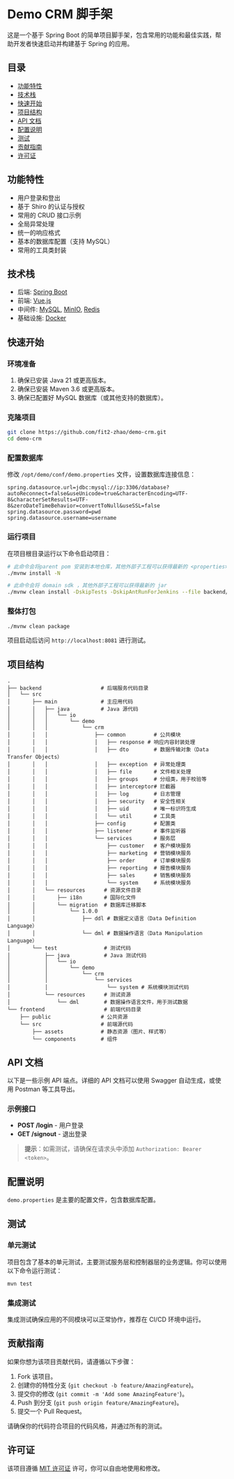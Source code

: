 
# Demo CRM 脚手架

这是一个基于 Spring Boot 的简单项目脚手架，包含常用的功能和最佳实践，帮助开发者快速启动并构建基于 Spring 的应用。

## 目录

- [功能特性](#功能特性)
- [技术栈](#技术栈)
- [快速开始](#快速开始)
- [项目结构](#项目结构)
- [API 文档](#api-文档)
- [配置说明](#配置说明)
- [测试](#测试)
- [贡献指南](#贡献指南)
- [许可证](#许可证)

## 功能特性

- 用户登录和登出
- 基于 Shiro 的认证与授权
- 常用的 CRUD 接口示例
- 全局异常处理
- 统一的响应格式
- 基本的数据库配置（支持 MySQL）
- 常用的工具类封装


## 技术栈

-   后端: [Spring Boot](https://www.tutorialspoint.com/spring_boot/spring_boot_introduction.htm)
-   前端: [Vue.js](https://vuejs.org/)
-   中间件: [MySQL](https://www.mysql.com/),  [MinIO](https://min.io/), [Redis](https://redis.com/)
-   基础设施: [Docker](https://www.docker.com/)

## 快速开始

### 环境准备

1. 确保已安装 Java 21 或更高版本。
2. 确保已安装 Maven 3.6 或更高版本。
3. 确保已配置好 MySQL 数据库（或其他支持的数据库）。

### 克隆项目

```bash
git clone https://github.com/fit2-zhao/demo-crm.git
cd demo-crm
```

### 配置数据库

修改 `/opt/demo/conf/demo.properties` 文件，设置数据库连接信息：

``` Properties
spring.datasource.url=jdbc:mysql://ip:3306/database?autoReconnect=false&useUnicode=true&characterEncoding=UTF-8&characterSetResults=UTF-8&zeroDateTimeBehavior=convertToNull&useSSL=false
spring.datasource.password=pwd
spring.datasource.username=username

```

### 运行项目

在项目根目录运行以下命令启动项目：

```bash
# 此命令会将parent pom 安装到本地仓库，其他外部子工程可以获得最新的 <properties></properties>
./mvnw install -N

# 此命令会将 domain sdk ，其他外部子工程可以获得最新的 jar
./mvnw clean install -DskipTests -DskipAntRunForJenkins --file backend/pom.xml

```
### 整体打包

```bash
./mvnw clean package

```

项目启动后访问 `http://localhost:8081` 进行测试。

## 项目结构

```plaintext
.
├── backend                   # 后端服务代码目录
│   └── src
│       ├── main              # 主应用代码
│       │   ├── java          # Java 源代码
│       │   │   └── io
│       │   │       └── demo
│       │   │           └── crm
│       │   │               ├── common         # 公共模块
│       │   │               │   ├── response # 响应内容封装处理
│       │   │               │   ├── dto        # 数据传输对象（Data Transfer Objects）
│       │   │               │   ├── exception  # 异常处理类
│       │   │               │   ├── file       # 文件相关处理
│       │   │               │   ├── groups     # 分组类，用于校验等
│       │   │               │   ├── interceptor# 拦截器
│       │   │               │   ├── log        # 日志管理
│       │   │               │   ├── security   # 安全性相关
│       │   │               │   ├── uid        # 唯一标识符生成
│       │   │               │   └── util       # 工具类
│       │   │               ├── config         # 配置类
│       │   │               ├── listener       # 事件监听器
│       │   │               └── services       # 服务层
│       │   │                   ├── customer   # 客户模块服务
│       │   │                   ├── marketing  # 营销模块服务
│       │   │                   ├── order      # 订单模块服务
│       │   │                   ├── reporting  # 报告模块服务
│       │   │                   ├── sales      # 销售模块服务
│       │   │                   └── system     # 系统模块服务
│       │   └── resources      # 资源文件目录
│       │       ├── i18n       # 国际化文件
│       │       └── migration  # 数据库迁移脚本
│       │           └── 1.0.0
│       │               ├── ddl # 数据定义语言（Data Definition Language）
│       │               └── dml # 数据操作语言（Data Manipulation Language）
│       └── test               # 测试代码
│           ├── java           # Java 测试代码
│           │   └── io
│           │       └── demo
│           │           └── crm
│           │               └── services
│           │                   └── system # 系统模块测试代码
│           └── resources      # 测试资源
│               └── dml        # 数据操作语言文件，用于测试数据
└── frontend                   # 前端代码目录
    ├── public                # 公共资源
    └── src                   # 前端源代码
        ├── assets            # 静态资源（图片、样式等）
        └── components        # 组件

```

## API 文档

以下是一些示例 API 端点。详细的 API 文档可以使用 Swagger 自动生成，或使用 Postman 等工具导出。

### 示例接口

- **POST /login** - 用户登录
- **GET /signout** - 退出登录

> **提示**：如需测试，请确保在请求头中添加 `Authorization: Bearer <token>`。

## 配置说明

`demo.properties` 是主要的配置文件，包含数据库配置。


## 测试

### 单元测试

项目包含了基本的单元测试，主要测试服务层和控制器层的业务逻辑。你可以使用以下命令运行测试：

```bash
mvn test
```

### 集成测试

集成测试确保应用的不同模块可以正常协作，推荐在 CI/CD 环境中运行。

## 贡献指南

如果你想为该项目贡献代码，请遵循以下步骤：

1. Fork 该项目。
2. 创建你的特性分支 (`git checkout -b feature/AmazingFeature`)。
3. 提交你的修改 (`git commit -m 'Add some AmazingFeature'`)。
4. Push 到分支 (`git push origin feature/AmazingFeature`)。
5. 提交一个 Pull Request。

请确保你的代码符合项目的代码风格，并通过所有的测试。

## 许可证

该项目遵循 [MIT 许可证](LICENSE) 许可，你可以自由地使用和修改。
